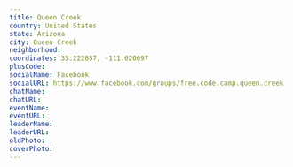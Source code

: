 ```yaml
---
title: Queen Creek
country: United States
state: Arizona
city: Queen Creek
neighborhood: 
coordinates: 33.222657, -111.620697
plusCode:
socialName: Facebook
socialURL: https://www.facebook.com/groups/free.code.camp.queen.creek
chatName:
chatURL:
eventName:
eventURL:
leaderName:
leaderURL:
oldPhoto: 
coverPhoto:
---
```

